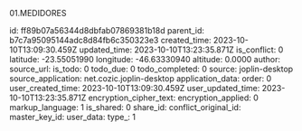 01.MEDIDORES

id: ff89b07a56344d8dbfab07869381b18d
parent_id: b7c7a95095144adc8d84fb6c350323e3
created_time: 2023-10-10T13:09:30.459Z
updated_time: 2023-10-10T13:23:35.871Z
is_conflict: 0
latitude: -23.55051990
longitude: -46.63330940
altitude: 0.0000
author: 
source_url: 
is_todo: 0
todo_due: 0
todo_completed: 0
source: joplin-desktop
source_application: net.cozic.joplin-desktop
application_data: 
order: 0
user_created_time: 2023-10-10T13:09:30.459Z
user_updated_time: 2023-10-10T13:23:35.871Z
encryption_cipher_text: 
encryption_applied: 0
markup_language: 1
is_shared: 0
share_id: 
conflict_original_id: 
master_key_id: 
user_data: 
type_: 1